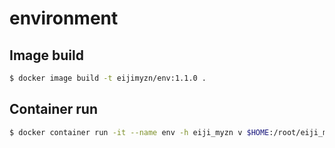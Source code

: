 # environment
## Image build
```bash
$ docker image build -t eijimyzn/env:1.1.0 .
```

## Container run
```bash
$ docker container run -it --name env -h eiji_myzn v $HOME:/root/eiji_myzn  eijimyzn/env:1.1.0 /bin/ash
```

